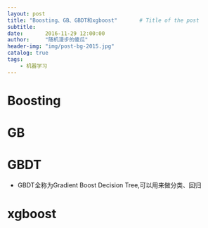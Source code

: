 ```yaml
---
layout: post
title: "Boosting、GB、GBDT和xgboost"       # Title of the post
subtitle:
date:       2016-11-29 12:00:00
author:     "随机漫步的傻瓜"
header-img: "img/post-bg-2015.jpg"
catalog: true
tags:
    - 机器学习
---
```

# Boosting

# GB

# GBDT

- GBDT全称为Gradient Boost Decision Tree,可以用来做分类、回归

# xgboost
